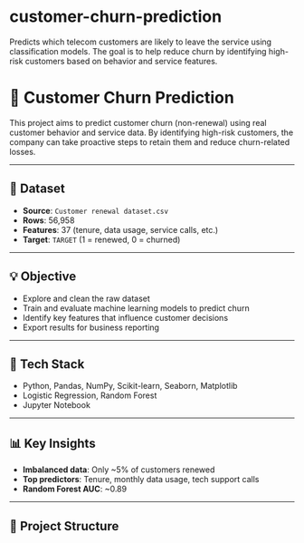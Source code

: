 # customer-churn-prediction
Predicts which telecom customers are likely to leave the service using classification models. The goal is to help reduce churn by identifying high-risk customers based on behavior and service features.

# 🧠 Customer Churn Prediction

This project aims to predict customer churn (non-renewal) using real customer behavior and service data. By identifying high-risk customers, the company can take proactive steps to retain them and reduce churn-related losses.

---

## 📁 Dataset
- **Source**: `Customer renewal dataset.csv`
- **Rows**: 56,958
- **Features**: 37 (tenure, data usage, service calls, etc.)
- **Target**: `TARGET` (1 = renewed, 0 = churned)

---

## 💡 Objective
- Explore and clean the raw dataset
- Train and evaluate machine learning models to predict churn
- Identify key features that influence customer decisions
- Export results for business reporting

---

## 🧰 Tech Stack
- Python, Pandas, NumPy, Scikit-learn, Seaborn, Matplotlib
- Logistic Regression, Random Forest
- Jupyter Notebook

---

## 📊 Key Insights
- **Imbalanced data**: Only ~5% of customers renewed
- **Top predictors**: Tenure, monthly data usage, tech support calls
- **Random Forest AUC**: ~0.89

---

## 📂 Project Structure
